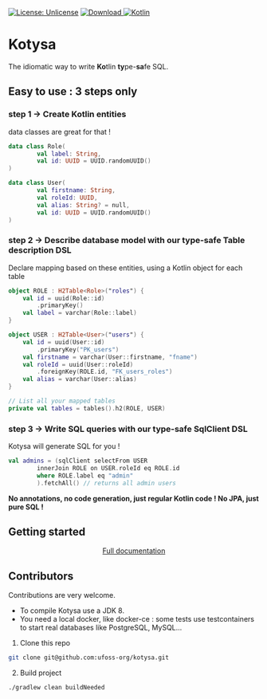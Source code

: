 [![License: Unlicense](https://img.shields.io/github/license/ufoss-org/kotysa)](http://unlicense.org/)
[![Download](https://api.bintray.com/packages/ufoss/ufoss/kotysa/images/download.svg) ](https://bintray.com/ufoss/ufoss/kotysa/_latestVersion)
[![Kotlin](https://img.shields.io/badge/kotlin-1.4.31-blue.svg?logo=kotlin)](http://kotlinlang.org)

# Kotysa

The idiomatic way to write **Ko**tlin **ty**pe-**sa**fe SQL.

## Easy to use : 3 steps only
### step 1 -> Create Kotlin entities

data classes are great for that !

```kotlin
data class Role(
        val label: String,
        val id: UUID = UUID.randomUUID()
)

data class User(
        val firstname: String,
        val roleId: UUID,
        val alias: String? = null,
        val id: UUID = UUID.randomUUID()
)
```

### step 2 -> Describe database model with our type-safe Table description DSL

Declare mapping based on these entities, using a Kotlin object for each table

```kotlin
object ROLE : H2Table<Role>("roles") {
    val id = uuid(Role::id)
        .primaryKey()
    val label = varchar(Role::label)
}

object USER : H2Table<User>("users") {
    val id = uuid(User::id)
        .primaryKey("PK_users")
    val firstname = varchar(User::firstname, "fname")
    val roleId = uuid(User::roleId)
        .foreignKey(ROLE.id, "FK_users_roles")
    val alias = varchar(User::alias)
}

// List all your mapped tables
private val tables = tables().h2(ROLE, USER)
```

### step 3 -> Write SQL queries with our type-safe SqlClient DSL

Kotysa will generate SQL for you !

```kotlin
val admins = (sqlClient selectFrom USER
        innerJoin ROLE on USER.roleId eq ROLE.id
        where ROLE.label eq "admin"
        ).fetchAll() // returns all admin users
```

**No annotations, no code generation, just regular Kotlin code ! No JPA, just pure SQL !**

## Getting started

<p align="center">
<a href="https://ufoss.org/kotysa/kotysa.html">Full documentation</a>
</p>

## Contributors

Contributions are very welcome.

* To compile Kotysa use a JDK 8.
* You need a local docker, like docker-ce : some tests use testcontainers to start real databases like PostgreSQL, MySQL...

1. Clone this repo

```bash
git clone git@github.com:ufoss-org/kotysa.git
```

2. Build project

```bash
./gradlew clean buildNeeded
```
